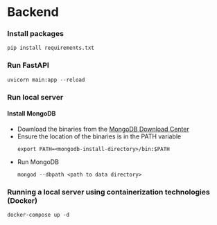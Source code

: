 # Backend


### Install packages
```
pip install requirements.txt
```


### Run FastAPI
```
uvicorn main:app --reload
```

### Run local server
#### Install MongoDB
- Download the binaries from the [MongoDB Download Center](https://www.mongodb.com/try/download)
- Ensure the location of the binaries is in the PATH variable
    ```
    export PATH=<mongodb-install-directory>/bin:$PATH
    ```
- Run MongoDB
    ```
    mongod --dbpath <path to data directory>
    ```
### Running a local server using containerization technologies (Docker)
```
docker-compose up -d
```
